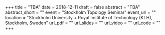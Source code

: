 +++
title = "TBA"
date = 2018-12-11
draft = false
abstract = "TBA"
abstract_short = ""
event = "Stockholm Topology Seminar"
event_url = ""
location = "Stockholm University + Royal Institute of Technology (KTH), Stockholm, Sweden"
url_pdf = ""
url_slides = ""
url_video = ""
url_code = ""
+++
